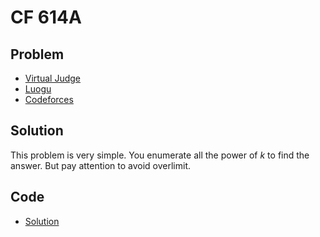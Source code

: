 # CF 614A

## Problem

- [Virtual Judge](https://vjudge.net/problem/CodeForces-614A)
- [Luogu](https://www.luogu.com.cn/problem/CF614A)
- [Codeforces](https://codeforces.com/problemset/problem/614/A)

## Solution

This problem is very simple. You enumerate all the power of $k$ to find the answer. But pay attention to avoid overlimit.

## Code

- [Solution](CF.614A.0.cpp)

